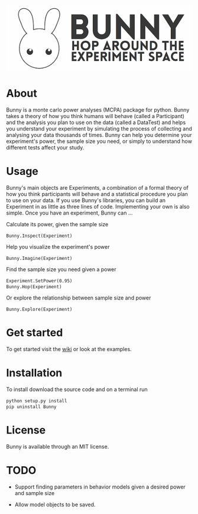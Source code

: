 ![Bunny](Logos/bunny_longform.png)

# About

Bunny is a monte carlo power analyses (MCPA) package for python. Bunny takes a theory of how you think humans will behave (called a Participant) and the analysis you plan to use on the data (called a DataTest) and helps you understand your experiment by simulating the process of collecting and analysing your data thousands of times. Bunny can help you determine your experiment's power, the sample size you need, or simply to understand how different tests affect your study.

# Usage

Bunny's main objects are Experiments, a combination of a formal theory of how you think participants will behave and a statistical procedure you plan to use on your data. If you use Bunny's libraries, you can build an Experiment in as little as three lines of code. Implementing your own is also simple. Once you have an experiment, Bunny can ...

Calculate its power, given the sample size

	Bunny.Inspect(Experiment)

Help you visualize the experiment's power

	Bunny.Imagine(Experiment)

Find the sample size you need given a power

	Experiment.SetPower(0.95)
	Bunny.Hop(Experiment)

Or explore the relationship between sample size and power

	Bunny.Explore(Experiment)

# Get started

To get started visit the [wiki](https://github.com/julianje/Bunny/wiki) or look at the examples.

# Installation

To install download the source code and on a terminal run

	python setup.py install
	pip uninstall Bunny

# License

Bunny is available through an MIT license.

# TODO

* Support finding parameters in behavior models given a desired power and sample size

* Allow model objects to be saved.